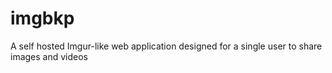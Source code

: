 # imgbkp
A self hosted Imgur-like web application designed for a single user to share images and videos
